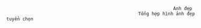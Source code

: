                                                                   Ảnh đẹp
                                                     Tổng hợp hình ảnh đẹp tuyển chọn
